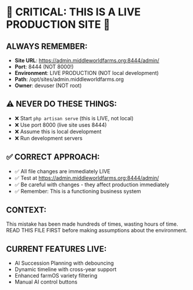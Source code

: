 # 🚨 CRITICAL: THIS IS A LIVE PRODUCTION SITE 🚨

## ALWAYS REMEMBER:
- **Site URL**: https://admin.middleworldfarms.org:8444/admin/
- **Port**: 8444 (NOT 8000!)
- **Environment**: LIVE PRODUCTION (NOT local development)
- **Path**: /opt/sites/admin.middleworldfarms.org
- **Owner**: devuser (NOT root)

## ⚠️ NEVER DO THESE THINGS:
- ❌ Start `php artisan serve` (this is LIVE, not local)
- ❌ Use port 8000 (live site uses 8444)
- ❌ Assume this is local development
- ❌ Run development servers

## ✅ CORRECT APPROACH:
- ✅ All file changes are immediately LIVE
- ✅ Test at https://admin.middleworldfarms.org:8444/admin/
- ✅ Be careful with changes - they affect production immediately
- ✅ Remember: This is a functioning business system

## CONTEXT:
This mistake has been made hundreds of times, wasting hours of time.
READ THIS FILE FIRST before making assumptions about the environment.

## CURRENT FEATURES LIVE:
- AI Succession Planning with debouncing
- Dynamic timeline with cross-year support  
- Enhanced farmOS variety filtering
- Manual AI control buttons
